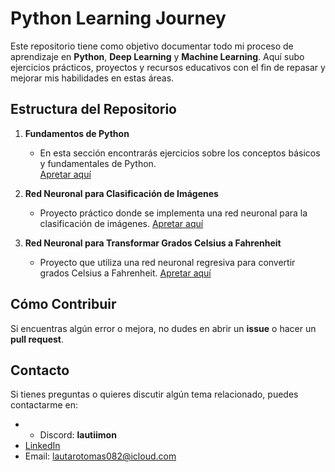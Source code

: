 # Python Learning Journey

Este repositorio tiene como objetivo documentar todo mi proceso de aprendizaje en **Python**, **Deep Learning** y **Machine Learning**. Aquí subo ejercicios prácticos, proyectos y recursos educativos con el fin de repasar y mejorar mis habilidades en estas áreas.

## Estructura del Repositorio

1. **Fundamentos de Python**  
   - En esta sección encontrarás ejercicios sobre los conceptos básicos y fundamentales de Python.  
   [Apretar aquí](./fundamentos-python/index.py)

2. **Red Neuronal para Clasificación de Imágenes**  
   - Proyecto práctico donde se implementa una red neuronal para la clasificación de imágenes.
   [Apretar aquí](./red-neuronal-clasificatoria/clasificatoria.md)

3. **Red Neuronal para Transformar Grados Celsius a Fahrenheit**  
   - Proyecto que utiliza una red neuronal regresiva para convertir grados Celsius a Fahrenheit.
   [Apretar aquí](./red-neuronal-nums/index2.py)

## Cómo Contribuir

Si encuentras algún error o mejora, no dudes en abrir un **issue** o hacer un **pull request**. 

## Contacto

Si tienes preguntas o quieres discutir algún tema relacionado, puedes contactarme en:
- - Discord: **lautiimon**
- [LinkedIn](https://www.linkedin.com/in/lautaro-tomas-montero)  
- Email: [lautarotomas082@icloud.com](mailto:lautarotomas082@icloud.com)




